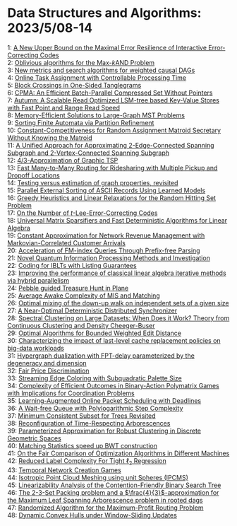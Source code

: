 # Data Structures and Algorithms: 2023/5/08-14  
1: [A New Upper Bound on the Maximal Error Resilience of Interactive  Error-Correcting Codes](https://doi.org/10.48550/arXiv.2305.04376)  
2: [Oblivious algorithms for the Max-$k$AND Problem](https://doi.org/10.48550/arXiv.2305.04438)  
3: [New metrics and search algorithms for weighted causal DAGs](https://doi.org/10.48550/arXiv.2305.04445)  
4: [Online Task Assignment with Controllable Processing Time](https://doi.org/10.48550/arXiv.2305.04453)  
5: [Block Crossings in One-Sided Tanglegrams](https://doi.org/10.48550/arXiv.2305.04682)  
6: [CPMA: An Efficient Batch-Parallel Compressed Set Without Pointers](https://doi.org/10.48550/arXiv.2305.05055)  
7: [Autumn: A Scalable Read Optimized LSM-tree based Key-Value Stores with  Fast Point and Range Read Speed](https://doi.org/10.48550/arXiv.2305.05074)  
8: [Memory-Efficient Solutions to Large-Graph MST Problems](https://doi.org/10.48550/arXiv.2305.05121)  
9: [Sorting Finite Automata via Partition Refinement](https://doi.org/10.48550/arXiv.2305.05129)  
10: [Constant-Competitiveness for Random Assignment Matroid Secretary Without  Knowing the Matroid](https://doi.org/10.48550/arXiv.2305.05353)  
11: [A Unified Approach for Approximating 2-Edge-Connected Spanning Subgraph  and 2-Vertex-Connected Spanning Subgraph](https://doi.org/10.48550/arXiv.2305.05398)  
12: [4/3-Approximation of Graphic TSP](https://doi.org/10.48550/arXiv.2305.05411)  
13: [Fast Many-to-Many Routing for Ridesharing with Multiple Pickup and  Dropoff Locations](https://doi.org/10.48550/arXiv.2305.05417)  
14: [Testing versus estimation of graph properties, revisited](https://doi.org/10.48550/arXiv.2305.05487)  
15: [Parallel External Sorting of ASCII Records Using Learned Models](https://doi.org/10.48550/arXiv.2305.05671)  
16: [Greedy Heuristics and Linear Relaxations for the Random Hitting Set  Problem](https://doi.org/10.48550/arXiv.2305.05565)  
17: [On the Number of $t$-Lee-Error-Correcting Codes](https://doi.org/10.48550/arXiv.2305.05763)  
18: [Universal Matrix Sparsifiers and Fast Deterministic Algorithms for  Linear Algebra](https://doi.org/10.48550/arXiv.2305.05826)  
19: [Constant Approximation for Network Revenue Management with  Markovian-Correlated Customer Arrivals](https://doi.org/10.48550/arXiv.2305.05829)  
20: [Acceleration of FM-index Queries Through Prefix-free Parsing](https://doi.org/10.48550/arXiv.2305.05893)  
21: [Novel Quantum Information Processing Methods and Investigation](https://doi.org/10.48550/arXiv.2305.05953)  
22: [Coding for IBLTs with Listing Guarantees](https://doi.org/10.48550/arXiv.2305.05972)  
23: [Improving the performance of classical linear algebra iterative methods  via hybrid parallelism](https://doi.org/10.48550/arXiv.2305.05988)  
24: [Pebble guided Treasure Hunt in Plane](https://doi.org/10.48550/arXiv.2305.06067)  
25: [Average Awake Complexity of MIS and Matching](https://doi.org/10.48550/arXiv.2305.06120)  
26: [Optimal mixing of the down-up walk on independent sets of a given size](https://doi.org/10.48550/arXiv.2305.06198)  
27: [A Near-Optimal Deterministic Distributed Synchronizer](https://doi.org/10.48550/arXiv.2305.06452)  
28: [Spectral Clustering on Large Datasets: When Does it Work? Theory from  Continuous Clustering and Density Cheeger-Buser](https://doi.org/10.48550/arXiv.2305.06541)  
29: [Optimal Algorithms for Bounded Weighted Edit Distance](https://doi.org/10.48550/arXiv.2305.06659)  
30: [Characterizing the impact of last-level cache replacement policies on  big-data workloads](https://doi.org/10.48550/arXiv.2305.06696)  
31: [Hypergraph dualization with FPT-delay parameterized by the degeneracy  and dimension](https://doi.org/10.48550/arXiv.2305.06974)  
32: [Fair Price Discrimination](https://doi.org/10.48550/arXiv.2305.07006)  
33: [Streaming Edge Coloring with Subquadratic Palette Size](https://doi.org/10.48550/arXiv.2305.07090)  
34: [Complexity of Efficient Outcomes in Binary-Action Polymatrix Games with  Implications for Coordination Problems](https://doi.org/10.48550/arXiv.2305.07124)  
35: [Learning-Augmented Online Packet Scheduling with Deadlines](https://doi.org/10.48550/arXiv.2305.07164)  
36: [A Wait-free Queue with Polylogarithmic Step Complexity](https://doi.org/10.48550/arXiv.2305.07229)  
37: [Minimum Consistent Subset for Trees Revisited](https://doi.org/10.48550/arXiv.2305.07259)  
38: [Reconfiguration of Time-Respecting Arborescences](https://doi.org/10.48550/arXiv.2305.07262)  
39: [Parameterized Approximation for Robust Clustering in Discrete Geometric  Spaces](https://doi.org/10.48550/arXiv.2305.07316)  
40: [Matching Statistics speed up BWT construction](https://doi.org/10.48550/arXiv.2305.07319)  
41: [On the Fair Comparison of Optimization Algorithms in Different Machines](https://doi.org/10.48550/arXiv.2305.07345)  
42: [Reduced Label Complexity For Tight $\ell_2$ Regression](https://doi.org/10.48550/arXiv.2305.07486)  
43: [Temporal Network Creation Games](https://doi.org/10.48550/arXiv.2305.07494)  
44: [Isotropic Point Cloud Meshing using unit Spheres (IPCMS)](https://doi.org/10.48550/arXiv.2305.07570)  
45: [Linearizability Analysis of the Contention-Friendly Binary Search Tree](https://doi.org/10.48550/arXiv.2305.07758)  
46: [The $2$-$3$-Set Packing problem and a $\frac{4}{3}$-approximation for  the Maximum Leaf Spanning Arborescence problem in rooted dags](https://doi.org/10.48550/arXiv.2305.07808)  
47: [Randomized Algorithm for the Maximum-Profit Routing Problem](https://doi.org/10.48550/arXiv.2305.07838)  
48: [Dynamic Convex Hulls under Window-Sliding Updates](https://doi.org/10.48550/arXiv.2305.08055)  